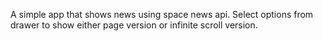 A simple app that shows news using space news api. Select options from drawer to show either page version or infinite scroll version.